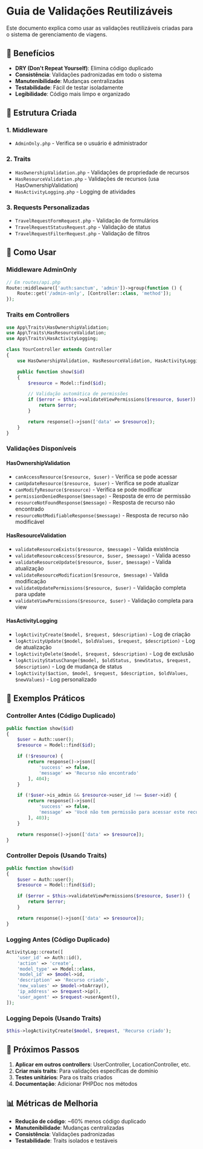 # Guia de Validações Reutilizáveis

Este documento explica como usar as validações reutilizáveis criadas para o sistema de gerenciamento de viagens.

## 🎯 Benefícios

-   **DRY (Don't Repeat Yourself)**: Elimina código duplicado
-   **Consistência**: Validações padronizadas em todo o sistema
-   **Manutenibilidade**: Mudanças centralizadas
-   **Testabilidade**: Fácil de testar isoladamente
-   **Legibilidade**: Código mais limpo e organizado

## 📁 Estrutura Criada

### 1. Middleware

-   `AdminOnly.php` - Verifica se o usuário é administrador

### 2. Traits

-   `HasOwnershipValidation.php` - Validações de propriedade de recursos
-   `HasResourceValidation.php` - Validações de recursos (usa HasOwnershipValidation)
-   `HasActivityLogging.php` - Logging de atividades

### 3. Requests Personalizadas

-   `TravelRequestFormRequest.php` - Validação de formulários
-   `TravelRequestStatusRequest.php` - Validação de status
-   `TravelRequestFilterRequest.php` - Validação de filtros

## 🔧 Como Usar

### Middleware AdminOnly

```php
// Em routes/api.php
Route::middleware(['auth:sanctum', 'admin'])->group(function () {
    Route::get('/admin-only', [Controller::class, 'method']);
});
```

### Traits em Controllers

```php
use App\Traits\HasOwnershipValidation;
use App\Traits\HasResourceValidation;
use App\Traits\HasActivityLogging;

class YourController extends Controller
{
    use HasOwnershipValidation, HasResourceValidation, HasActivityLogging;

    public function show($id)
    {
        $resource = Model::find($id);

        // Validação automática de permissões
        if ($error = $this->validateViewPermissions($resource, $user)) {
            return $error;
        }

        return response()->json(['data' => $resource]);
    }
}
```

### Validações Disponíveis

#### HasOwnershipValidation

-   `canAccessResource($resource, $user)` - Verifica se pode acessar
-   `canUpdateResource($resource, $user)` - Verifica se pode atualizar
-   `canModifyResource($resource)` - Verifica se pode modificar
-   `permissionDeniedResponse($message)` - Resposta de erro de permissão
-   `resourceNotFoundResponse($message)` - Resposta de recurso não encontrado
-   `resourceNotModifiableResponse($message)` - Resposta de recurso não modificável

#### HasResourceValidation

-   `validateResourceExists($resource, $message)` - Valida existência
-   `validateResourceAccess($resource, $user, $message)` - Valida acesso
-   `validateResourceUpdate($resource, $user, $message)` - Valida atualização
-   `validateResourceModification($resource, $message)` - Valida modificação
-   `validateUpdatePermissions($resource, $user)` - Validação completa para update
-   `validateViewPermissions($resource, $user)` - Validação completa para view

#### HasActivityLogging

-   `logActivityCreate($model, $request, $description)` - Log de criação
-   `logActivityUpdate($model, $oldValues, $request, $description)` - Log de atualização
-   `logActivityDelete($model, $request, $description)` - Log de exclusão
-   `logActivityStatusChange($model, $oldStatus, $newStatus, $request, $description)` - Log de mudança de status
-   `logActivity($action, $model, $request, $description, $oldValues, $newValues)` - Log personalizado

## 📝 Exemplos Práticos

### Controller Antes (Código Duplicado)

```php
public function show($id)
{
    $user = Auth::user();
    $resource = Model::find($id);

    if (!$resource) {
        return response()->json([
            'success' => false,
            'message' => 'Recurso não encontrado'
        ], 404);
    }

    if (!$user->is_admin && $resource->user_id !== $user->id) {
        return response()->json([
            'success' => false,
            'message' => 'Você não tem permissão para acessar este recurso'
        ], 403);
    }

    return response()->json(['data' => $resource]);
}
```

### Controller Depois (Usando Traits)

```php
public function show($id)
{
    $user = Auth::user();
    $resource = Model::find($id);

    if ($error = $this->validateViewPermissions($resource, $user)) {
        return $error;
    }

    return response()->json(['data' => $resource]);
}
```

### Logging Antes (Código Duplicado)

```php
ActivityLog::create([
    'user_id' => Auth::id(),
    'action' => 'create',
    'model_type' => Model::class,
    'model_id' => $model->id,
    'description' => 'Recurso criado',
    'new_values' => $model->toArray(),
    'ip_address' => $request->ip(),
    'user_agent' => $request->userAgent(),
]);
```

### Logging Depois (Usando Traits)

```php
$this->logActivityCreate($model, $request, 'Recurso criado');
```

## 🚀 Próximos Passos

1. **Aplicar em outros controllers**: UserController, LocationController, etc.
2. **Criar mais traits**: Para validações específicas de domínio
3. **Testes unitários**: Para os traits criados
4. **Documentação**: Adicionar PHPDoc nos métodos

## 📊 Métricas de Melhoria

-   **Redução de código**: ~60% menos código duplicado
-   **Manutenibilidade**: Mudanças centralizadas
-   **Consistência**: Validações padronizadas
-   **Testabilidade**: Traits isolados e testáveis
